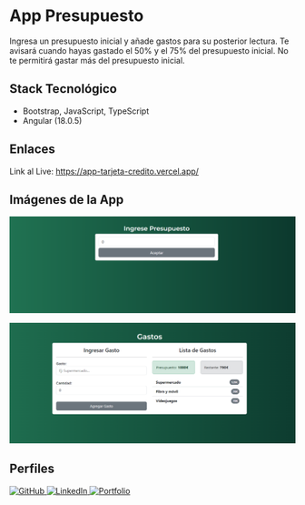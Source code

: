 # App Presupuesto

Ingresa un presupuesto inicial y añade gastos para su posterior lectura. Te avisará cuando hayas gastado el 50% y el 75% del presupuesto inicial. No te permitirá gastar más del presupuesto inicial.

## Stack Tecnológico

+ Bootstrap, JavaScript, TypeScript
+ Angular (18.0.5)

## Enlaces

Link al Live: <a href="https://app-tarjeta-credito.vercel.app/" target="_blank">https://app-tarjeta-credito.vercel.app/</a>

## Imágenes de la App

![Img1](./1.png)

![Img2](./2.png)

## Perfiles

<a href="https://github.com/Rubpri" target="_blank">
  <img src="https://img.shields.io/badge/GitHub-100000?style=for-the-badge&logo=github&logoColor=white" alt="GitHub" />
</a>

<a href="https://www.linkedin.com/in/ruben-prieto-serrano/" target="_blank">
  <img src="https://img.shields.io/badge/LinkedIn-0A66C2?style=for-the-badge&logo=linkedin&logoColor=white" alt="LinkedIn" />
</a>

<a href="https://rubpri.vercel.app/" target="_blank">
  <img src="https://img.shields.io/badge/Website-4285F4?style=for-the-badge&logo=google-chrome&logoColor=white" alt="Portfolio" />
</a>
